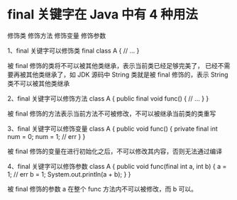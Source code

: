 # final 关键字在 Java 中有 4 种用法

修饰类
修饰方法
修饰变量
修饰参数

1、final 关键字可以修饰类
final class A {
// ...
} 

被 final 修饰的类将不可以被其他类继承，表示当前类已经足够完美了，
已经不需要再被其他类继承了，如 JDK 源码中 String 类就是被 final 修饰的，表示 String 类不可以被其他类继承

2、final 关键字可以修饰方法
class A {
    public final void func() {
        // ...
    }
}

被 final 修饰的方法表示当前方法不可被修改，不可以被继承当前类的类重写

3、final 关键字可以修饰变量
class A {
    public void func() {
        private final int num = 0;
        num = 1; // err
    }
}

被 final 修饰的变量在进行初始化之后，不可以修改其内容，否则无法通过编译

4、final 关键字可以修饰参数
class A {
    public void func(final int a, int b) {
        a = 1; // err
        b = 1;
        System.out.println(a + b);
    }
}

被 final 修饰的参数 a 在整个 func 方法内不可以被修改，而 b 可以。
